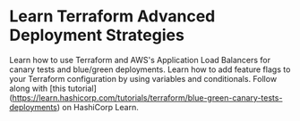 # Learn Terraform Advanced Deployment Strategies

Learn how to use Terraform and AWS's Application Load Balancers for canary tests and blue/green deployments. Learn how to add feature flags to your Terraform configuration by using variables and conditionals. Follow along with [this
tutorial]
(https://learn.hashicorp.com/tutorials/terraform/blue-green-canary-tests-deployments) on HashiCorp Learn.
